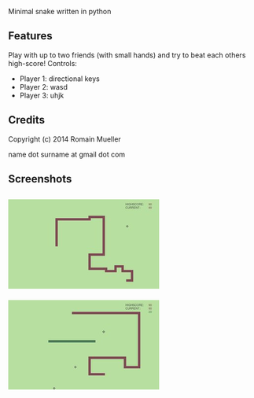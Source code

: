 Minimal snake written in python

Features
--------
Play with up to two friends (with small hands) and try to beat each others high-score!
Controls:
- Player 1: directional keys
- Player 2: wasd
- Player 3: uhjk

Credits
-------
Copyright (c) 2014 Romain Mueller

name dot surname at gmail dot com

Screenshots
-----------
![screenshot1](screenshot1.jpeg)
---
![screenshot1](screenshot2.jpeg)

